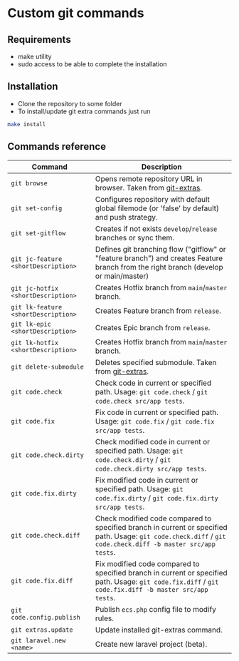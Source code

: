 # Custom git commands

## Requirements

* make utility
* sudo access to be able to complete the installation

## Installation

* Clone the repository to some folder
* To install/update git extra commands just run

```bash
make install
```

## Commands reference

| Command                             | Description                                                                                                                                                  |
|-------------------------------------|--------------------------------------------------------------------------------------------------------------------------------------------------------------|
| `git browse`                        | Opens remote repository URL in browser. Taken from [git-extras](https://github.com/tj/git-extras).                                                           |
| `git set-config`                    | Configures repository with default global filemode (or 'false' by default) and push strategy.                                                                |
| `git set-gitflow`                   | Creates if not exists `develop`/`release` branches or sync them.                                                                                             |
| `git jc-feature <shortDescription>` | Defines git branching flow ("gitflow" or "feature branch") and creates Feature branch from the right branch (develop or main/master)                         |
| `git jc-hotfix <shortDescription>`  | Creates Hotfix branch from `main`/`master` branch.                                                                                                           |
| `git lk-feature <shortDescription>` | Creates Feature branch from `release`.                                                                                                                       |
| `git lk-epic <shortDescription>`    | Creates Epic branch from `release`.                                                                                                                          |
| `git lk-hotfix <shortDescription>`  | Creates Hotfix branch from `main`/`master` branch.                                                                                                           |
| `git delete-submodule`              | Deletes specified submodule. Taken from [git-extras](https://github.com/tj/git-extras).                                                                      |
| `git code.check`                    | Check code in current or specified path. Usage: `git code.check` / `git code.check src/app tests`.                                                           |
| `git code.fix`                      | Fix code in current or specified path. Usage: `git code.fix` / `git code.fix src/app tests`.                                                                 |
| `git code.check.dirty`              | Check modified code in current or specified path. Usage: `git code.check.dirty` / `git code.check.dirty src/app tests`.                                      |
| `git code.fix.dirty`                | Fix modified code in current or specified path. Usage: `git code.fix.dirty` / `git code.fix.dirty src/app tests`.                                            |
| `git code.check.diff`               | Check modified code compared to specified branch in current or specified path. Usage: `git code.check.diff` / `git code.check.diff -b master src/app tests`. |
| `git code.fix.diff`                 | Fix modified code compared to specified branch in current or specified path. Usage: `git code.fix.diff` / `git code.fix.diff -b master src/app tests`.       |
| `git code.config.publish`           | Publish `ecs.php` config file to modify rules.                                                                                                               |
| `git extras.update`                 | Update installed git-extras command.                                                                                                                         |
| `git laravel.new <name>`            | Create new laravel project (beta).                                                                                                                           |
